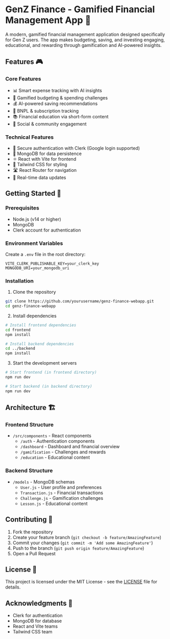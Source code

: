 # GenZ Finance - Gamified Financial Management App 🚀

A modern, gamified financial management application designed specifically for Gen Z users. The app makes budgeting, saving, and investing engaging, educational, and rewarding through gamification and AI-powered insights.

## Features 🎮

### Core Features
- 📊 Smart expense tracking with AI insights
- 🎯 Gamified budgeting & spending challenges
- 💰 AI-powered saving recommendations
- 📱 BNPL & subscription tracking
- 📚 Financial education via short-form content
- 👥 Social & community engagement

### Technical Features
- 🔐 Secure authentication with Clerk (Google login supported)
- 💾 MongoDB for data persistence
- ⚛️ React with Vite for frontend
- 🎨 Tailwind CSS for styling
- 🛣️ React Router for navigation
- 🔄 Real-time data updates

## Getting Started 🚀

### Prerequisites
- Node.js (v14 or higher)
- MongoDB
- Clerk account for authentication

### Environment Variables
Create a `.env` file in the root directory:
```env
VITE_CLERK_PUBLISHABLE_KEY=your_clerk_key
MONGODB_URI=your_mongodb_uri
```

### Installation

1. Clone the repository
```bash
git clone https://github.com/yourusername/genz-finance-webapp.git
cd genz-finance-webapp
```

2. Install dependencies
```bash
# Install frontend dependencies
cd frontend
npm install

# Install backend dependencies
cd ../backend
npm install
```

3. Start the development servers
```bash
# Start frontend (in frontend directory)
npm run dev

# Start backend (in backend directory)
npm run dev
```

## Architecture 🏗️

### Frontend Structure
- `/src/components` - React components
  - `/auth` - Authentication components
  - `/dashboard` - Dashboard and financial overview
  - `/gamification` - Challenges and rewards
  - `/education` - Educational content

### Backend Structure
- `/models` - MongoDB schemas
  - `User.js` - User profile and preferences
  - `Transaction.js` - Financial transactions
  - `Challenge.js` - Gamification challenges
  - `Lesson.js` - Educational content

## Contributing 🤝

1. Fork the repository
2. Create your feature branch (`git checkout -b feature/AmazingFeature`)
3. Commit your changes (`git commit -m 'Add some AmazingFeature'`)
4. Push to the branch (`git push origin feature/AmazingFeature`)
5. Open a Pull Request

## License 📝

This project is licensed under the MIT License - see the [LICENSE](LICENSE) file for details.

## Acknowledgments 🙏

- Clerk for authentication
- MongoDB for database
- React and Vite teams
- Tailwind CSS team 